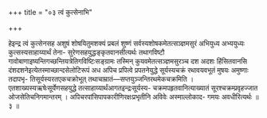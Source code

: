 +++
title = "०३ त्वं कुत्सेनाभि"

+++

हेइन्द्र त्वं कुत्सेनसह अशुषं शोषयितुमशक्यं प्रबलं शुष्णं सर्वस्यशोषकमेतत्सञ्ज्ञमसुरं अभियुध्य अभ्ययुध्यः कुत्सस्यसाहाय्यार्थं तेना- सुरेणसहयुद्धङ्कृतवानसीत्यर्थः तथागविष्टौ गावोबाणाइष्यन्तिगच्छन्तियत्रेतिगविष्टिःसङ्ग्रामः तस्मिन् कुयवमेतत्सञ्ज्ञमसुरञ्च दश अदशः हिंसितवानसि दंशदशनेइत्येतस्माच्छान्दसेलोटिरूपं अध अपिच प्रपित्वे प्रपतनेयुद्धे सूर्यस्यचक्रं रथावयवभूतं मुषयः अमुष्णाः तदापभृ- तिसूर्यस्यरतएकचक्रोभूत् तथाचाम्रातं—सप्तयुञ्जन्तिरथमेकचक्रमिति । एतशाख्यस्यऋषेःसूर्येणसहयुद्धे तत्साहाय्यार्थंआगतइन्द्रःसूर्यस्य- चक्रमपहृतवानित्याख्यातं सूरश्चक्रम्प्रवृहज्जात ओजसेतिचनिगमान्तरम् । अपिचरपांसिपापकारीणिरक्षःप्रभृतीनि अविवेः अस्माल्लोकाद- गमयः अवधीरित्यर्थः ॥ ३ ॥
